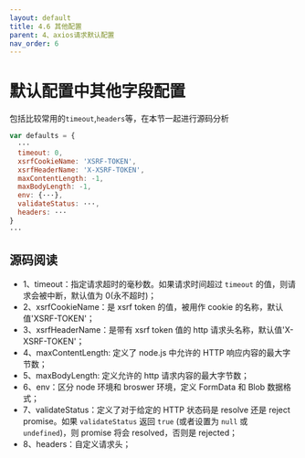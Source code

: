 ```yaml
---
layout: default
title: 4.6 其他配置
parent: 4、axios请求默认配置
nav_order: 6
---
```


# 默认配置中其他字段配置

包括比较常用的`timeout`,`headers`等，在本节一起进行源码分析

```javascript
var defaults = {
  ···
  timeout: 0,
  xsrfCookieName: 'XSRF-TOKEN',
  xsrfHeaderName: 'X-XSRF-TOKEN',
  maxContentLength: -1,
  maxBodyLength: -1,
  env: {···},
  validateStatus: ···,
  headers: ···
}
···
```

## 源码阅读

- 1、timeout：指定请求超时的毫秒数。如果请求时间超过 `timeout` 的值，则请求会被中断，默认值为 0(永不超时)；
- 2、xsrfCookieName：是 xsrf token 的值，被用作 cookie 的名称，默认值'XSRF-TOKEN'；
- 3、xsrfHeaderName：是带有 xsrf token 值的 http 请求头名称，默认值'X-XSRF-TOKEN'；
- 4、maxContentLength: 定义了 node.js 中允许的 HTTP 响应内容的最大字节数；
- 5、maxBodyLength: 定义允许的 http 请求内容的最大字节数；
- 6、env：区分 node 环境和 broswer 环境，定义 FormData 和 Blob 数据格式；
- 7、validateStatus：定义了对于给定的 HTTP 状态码是 resolve 还是 reject promise。如果 `validateStatus` 返回 `true` (或者设置为 `null` 或 `undefined`)，则 promise 将会 resolved，否则是 rejected；
- 8、headers：自定义请求头；

